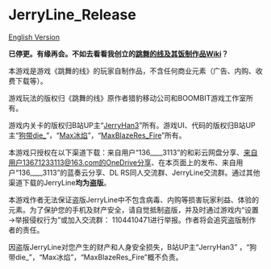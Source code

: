 # JerryLine_Release
[English Version](https://github.com/JerryHan3/JerryLine_Release/blob/master/README_EN.md)

**已停更。有缘再会。不如去看看我创立的[跳舞的线及其饭制作品Wiki](https://dlfm-wiki.top)？**

本游戏是游戏《跳舞的线》的玩家自制作品，不含任何商业元素（广告、内购、收费下载等）。

游戏玩法的版权归《跳舞的线》原作者猎豹移动公司和BOOMBIT游戏工作室所有。

游戏内关卡的版权归B站UP主“[JerryHan3](https://space.bilibili.com/430242107)”所有。游戏UI、代码的版权归B站UP主“[狗带die_](https://space.bilibili.com/41589917)”，“[Max冰焰](https://space.bilibili.com/89919399)”，“[MaxBlazeRes_Fire](https://space.bilibili.com/385652651)”所有。

本游戏只授权在以下渠道下载：来自用户“136____3113”的和彩云网盘分享、来自用户13671233113@163.com的OneDrive分享、在本页面上的发布、来自用户“136____3113”的蓝奏云分享、DL RS同人交流群、JerryLine交流群。通过其他渠道下载的JerryLine**均为盗版**。

本游戏作者无法保证盗版JerryLine中不包含病毒、内购等损害玩家利益、体验的元素。为了保护您的手机及财产安全，请自觉抵制盗版，并及时通过游戏内“设置→举报侵权行为”或加入交流群： 1104410471进行举报。作者将会追究盗版制作者的责任。

因盗版JerryLine对您产生的财产和人身安全损失，B站UP主“JerryHan3” ，“狗带die_”，“Max冰焰”，“MaxBlazeRes_Fire”概不负责。
